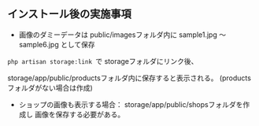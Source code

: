 ## インストール後の実施事項
- 画像のダミーデータは public/imagesフォルダ内に sample1.jpg 〜 sample6.jpg として保存

`php artisan storage:link `で storageフォルダにリンク後、

storage/app/public/productsフォルダ内に保存すると表示される。 (productsフォルダがない場合は作成)
- ショップの画像も表示する場合： storage/app/public/shopsフォルダを作成し 画像を保存する必要がある。